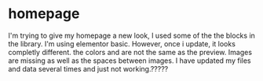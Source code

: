 # homepage
I'm trying to give my homepage a new look, I used some of the the blocks in the library. I'm using elementor basic. However, once i update, it looks completly different. the colors and are not the same as the preview. Images are missing as well as the spaces between images. I have updated my files and data several times and just not working.?????
